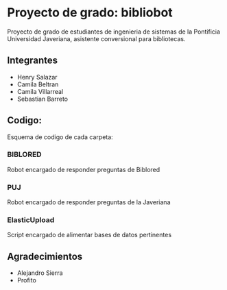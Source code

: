 # Proyecto de grado: bibliobot

Proyecto de grado de estudiantes de ingenieria de sistemas de la Pontificia Universidad Javeriana, asistente conversional para bibliotecas.

## Integrantes

* Henry Salazar
* Camila Beltran
* Camila Villarreal
* Sebastian Barreto


## Codigo:

Esquema de codigo de cada carpeta:

### BIBLORED

Robot encargado de responder preguntas de Biblored


### PUJ

Robot encargado de responder preguntas de la Javeriana


### ElasticUpload

Script encargado de alimentar bases de datos pertinentes


## Agradecimientos

* Alejandro Sierra
* Profito
